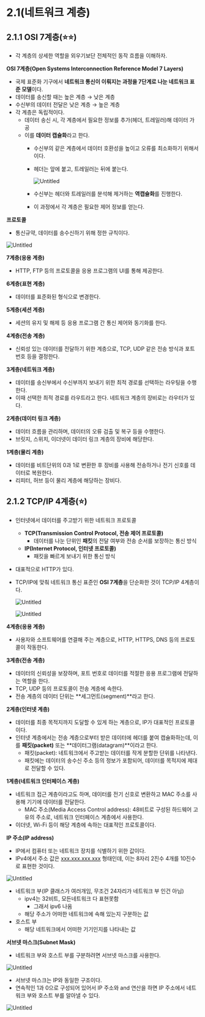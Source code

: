 # 2.1(네트워크 계층)

## 2.1.1 OSI 7계층(⭐⭐)

- 각 계층의 상세한 역할을 외우기보단 전체적인 동작 흐름을 이해하자.

**OSI 7계층(Open Systems Interconnection Reference Model 7 Layers)**

- 국제 표준화 기구에서 **네트워크 통신이 이뤄지는 과정을 7단계로 나눈 네트워크 표준 모델**이다.
- 데이터를 송신할 때는 높은 계층 → 낮은 계층
- 수신부의 데이터 전달은 낮은 계층 → 높은 계층
- 각 계층은 독립적이다.
    - 데이터 송신 시, 각 계층에서 필요한 정보를 추가(헤더, 트레일러)해 데이터 가공
    - 이를 **데이터 캡슐화**라고 한다.
        - 수신부의 같은 계층에서 데이터 호환성을 높이고 오류를 최소화하기 위해서이다.
        - 헤더는 앞에 붙고, 트레일러는 뒤에 붙는다.
            
            ![Untitled](2%201(%E1%84%82%E1%85%A6%E1%84%90%E1%85%B3%E1%84%8B%E1%85%AF%E1%84%8F%E1%85%B3%20%E1%84%80%E1%85%A8%E1%84%8E%E1%85%B3%E1%86%BC)%20a4d8f6f8ea0747a78cd2a3b5cb6896ae/Untitled.png)
            
        
        - 수신부는 헤더와 트레일러를 분석해 제거하는 **역캡슐화**를 진행한다.
        - 이 과정에서 각 계층은 필요한 제어 정보를 얻는다.
        

**프로토콜**

- 통신규약, 데이터를 송수신하기 위해 정한 규칙이다.

![Untitled](2%201(%E1%84%82%E1%85%A6%E1%84%90%E1%85%B3%E1%84%8B%E1%85%AF%E1%84%8F%E1%85%B3%20%E1%84%80%E1%85%A8%E1%84%8E%E1%85%B3%E1%86%BC)%20a4d8f6f8ea0747a78cd2a3b5cb6896ae/Untitled%201.png)

**7계층(응용 계층)**

- HTTP, FTP 등의 프로토콜을 응용 프로그램의 UI를 통해 제공한다.

**6계층(표현 계층)**

- 데이터를 표준화된 형식으로 변경한다.

**5계층(세션 계층)**

- 세션의 유지 및 해제 등 응용 프로그램 간 통신 제어와 동기화를 한다.

**4계층(전송 계층)**

- 신뢰성 있는 데이터를 전달하기 위한 계층으로, TCP, UDP 같은 전송 방식과 포트번호 등을 결정한다.

**3계층(네트워크 계층)**

- 데이터를 송신부에서 수신부까지 보내기 위한 최적 경로를 선택하는 라우팅을 수행한다.
- 이때 선택한 최적 경로를 라우트라고 한다. 네트워크 계층의 장비로는 라우터가 있다.

**2계층(데이터 링크 계층)**

- 데이터 흐름을 관리하며, 데이터의 오류 검출 및 복구 등을 수행한다.
- 브릿지, 스위치, 이더넷이 데이터 링크 계층의 장비에 해당한다.

**1계층(물리 계층)**

- 데이터를 비트단위의 0과 1로 변환한 후 장비를 사용해 전송하거나 전기 신호를 데이터로 복원한다.
- 리피터, 허브 등이 물리 계층에 해당하는 장비다.

## 2.1.2 TCP/IP 4계층(⭐)

- 인터넷에서 데이터를 주고받기 위한 네트워크 프로토콜
    - **TCP(Transmission Control Protocol, 전송 제어 프로토콜)**
        - 데이터를 나눈 단위인 **패킷**의 전달 여부와 전송 순서를 보장하는 통신 방식
    - **IP(Internet Protocol, 인터넷 프로토콜)**
        - 패킷을 빠르게 보내기 위한 통신 방식
- 대표적으로 HTTP가 있다.
- TCP/IP에 맞춰 네트워크 통신 표준인 **OSI 7계층**을 단순화한 것이 TCP/IP 4계층이다.
    
    ![Untitled](2%201(%E1%84%82%E1%85%A6%E1%84%90%E1%85%B3%E1%84%8B%E1%85%AF%E1%84%8F%E1%85%B3%20%E1%84%80%E1%85%A8%E1%84%8E%E1%85%B3%E1%86%BC)%20a4d8f6f8ea0747a78cd2a3b5cb6896ae/Untitled%202.png)
    
    ![Untitled](2%201(%E1%84%82%E1%85%A6%E1%84%90%E1%85%B3%E1%84%8B%E1%85%AF%E1%84%8F%E1%85%B3%20%E1%84%80%E1%85%A8%E1%84%8E%E1%85%B3%E1%86%BC)%20a4d8f6f8ea0747a78cd2a3b5cb6896ae/Untitled%203.png)
    

**4계층(응용 계층)**

- 사용자와 소프트웨어를 연결해 주는 계층으로, HTTP, HTTPS, DNS 등의 프로토콜이 작동한다.

**3계층(전송 계층)**

- 데이터의 신뢰성을 보장하며, 포트 번호로 데이터를 적절한 응용 프로그램에 전달하는 역할을 한다.
- TCP, UDP 등의 프로토콜이 전송 계층에 속한다.
- 전송 계층의 데이터 단위는 **세그먼트(segment)**라고 한다.

**2계층(인터넷 계층)**

- 데이터를 최종 목적지까지 도달할 수 있게 하는 계층으로, IP가 대표적인 프로토콜이다.
- 인터넷 계층에서는 전송 계층으로부터 받은 데이터에 헤더를 붙여 캡슐화하는데, 이를 **패킷(packet)** 또는 **데이터그램(datagram)**이라고 한다.
    - 패킷(packet): 네트워크에서 주고받는 데이터를 작게 분할한 단위를 나타낸다.
    - 패킷에는 데이터의 송수신 주소 등의 정보가 포함되어, 데이터를 목적지에 제대로 전달할 수 있다.

**1계층(네트워크 인터페이스 계층)**

- 네트워크 접근 계층이라고도 하며, 데이터를 전기 신호로 변환하고 MAC 주소를 사용해 기기에 데이터를 전달한다.
    - MAC 주소(Media Access Control address): 48비트로 구성된 하드웨어 고유의 주소로, 네트워크 인터페이스 계층에서 사용한다.
- 이더넷, Wi-Fi 등이 해당 계층에 속하는 대표적인 프로토콜이다.

**IP 주소(IP address)**

- IP에서 컴퓨터 또는 네트워크 장치를 식별하기 위한 값이다.
- IPv4에서 주소 값은 [xxx.xxx.xxx.xxx](http://xxx.xxx.xxx.xxx) 형태인데, 이는 8자리 2진수 4개를 10진수로 표현한 것이다.

![Untitled](2%201(%E1%84%82%E1%85%A6%E1%84%90%E1%85%B3%E1%84%8B%E1%85%AF%E1%84%8F%E1%85%B3%20%E1%84%80%E1%85%A8%E1%84%8E%E1%85%B3%E1%86%BC)%20a4d8f6f8ea0747a78cd2a3b5cb6896ae/Untitled%204.png)

- 네트워크 부(IP 클래스가 여러개임, 무조건 24자리가 네트워크 부 인건 아님)
    - ipv4는 32비트, 모든네트워크 다 표현못함
        - 그래서 ipv6 나옴
    - 해당 주소가 어떠한 네트워크에 속해 있는지 구분하는 값
- 호스트 부
    - 해당 네트워크에서 어떠한 기기인지를 나타내는 값

**서브넷 마스크(Subnet Mask)**

- 네트워크 부와 호스트 부를 구분하려면 서브넷 마스크를 사용한다.

![Untitled](2%201(%E1%84%82%E1%85%A6%E1%84%90%E1%85%B3%E1%84%8B%E1%85%AF%E1%84%8F%E1%85%B3%20%E1%84%80%E1%85%A8%E1%84%8E%E1%85%B3%E1%86%BC)%20a4d8f6f8ea0747a78cd2a3b5cb6896ae/Untitled%205.png)

- 서브넷 마스크는 IP와 동일한 구조이다.
- 연속적인 1과 0으로 구성되어 있어서 IP 주소와  and 연산을 하면 IP 주소에서 네트워크 부와 호스트 부를 알아낼 수 있다.

![Untitled](2%201(%E1%84%82%E1%85%A6%E1%84%90%E1%85%B3%E1%84%8B%E1%85%AF%E1%84%8F%E1%85%B3%20%E1%84%80%E1%85%A8%E1%84%8E%E1%85%B3%E1%86%BC)%20a4d8f6f8ea0747a78cd2a3b5cb6896ae/Untitled%206.png)